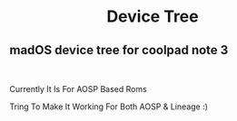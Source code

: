 <div align="center"><h1>Device Tree</h1></div>
<h2>madOS device tree for coolpad note 3</h2><br>

<p> Currently It Is For AOSP Based Roms<p>
<p>Tring To Make It Working For Both AOSP & Lineage  :)<p>

